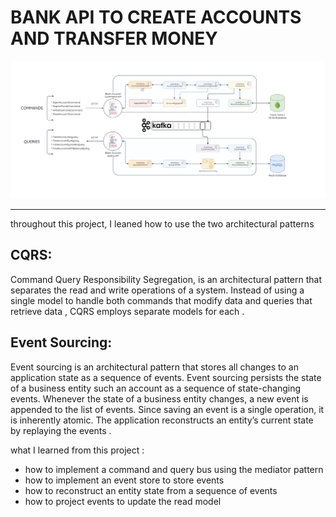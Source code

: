 # BANK API TO CREATE ACCOUNTS AND TRANSFER MONEY
![diagram](diagram.png)
___
throughout this project, I leaned how to use the two architectural patterns

## CQRS: 
Command Query Responsibility Segregation, is an architectural pattern
that separates the read and write operations of a system. Instead of 
using a single model to handle both commands that modify data and queries
that retrieve data , CQRS employs separate models for each .

## Event Sourcing:
Event sourcing is an architectural pattern that stores all changes to an
application state as a sequence of events. Event sourcing persists the
state of a business entity such an account as a sequence of state-changing
events. Whenever the state of a business entity changes, a new event is
appended to the list of events. Since saving an event is a single operation,
it is inherently atomic. The application reconstructs an entity’s current
state by replaying the events .

what I learned from this project :
- how to implement a command and query bus using the mediator pattern
- how to implement an event store to store events
- how to reconstruct an entity state from a sequence of events
- how to project events to update the read model